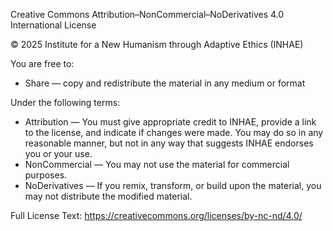 Creative Commons Attribution–NonCommercial–NoDerivatives 4.0 International License

© 2025 Institute for a New Humanism through Adaptive Ethics (INHAE)

You are free to:

- Share — copy and redistribute the material in any medium or format

Under the following terms:

- Attribution — You must give appropriate credit to INHAE, provide a link to the license, and indicate if changes were made. You may do so in any reasonable manner, but not in any way that suggests INHAE endorses you or your use.
- NonCommercial — You may not use the material for commercial purposes.
- NoDerivatives — If you remix, transform, or build upon the material, you may not distribute the modified material.

Full License Text: https://creativecommons.org/licenses/by-nc-nd/4.0/